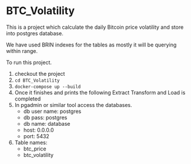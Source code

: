 # BTC_Volatility

This is a project which calculate the daily Bitcoin price volatility and store into postgres database.

We have used BRIN indexes for the tables as mostly it will be querying within range.

To run this project.

1. checkout the project
2. ```cd BTC_Volatility```
3. ```docker-compose up --build```
4. Once it finishes and prints the following Extract Transform and Load is completed
5. In pgadmin or similar tool access the databases.
    - db user name: postgres
    - db pass: postgres
    - db name: database
    - host: 0.0.0.0
    - port: 5432
6. Table names:
    - btc_price
    - btc_volatility
